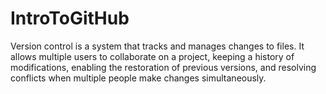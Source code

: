 # IntroToGitHub
Version control is a system that tracks and manages changes to files. It allows multiple users to collaborate on a project, keeping a history of modifications, enabling the restoration of previous versions, and resolving conflicts when multiple people make changes simultaneously.
